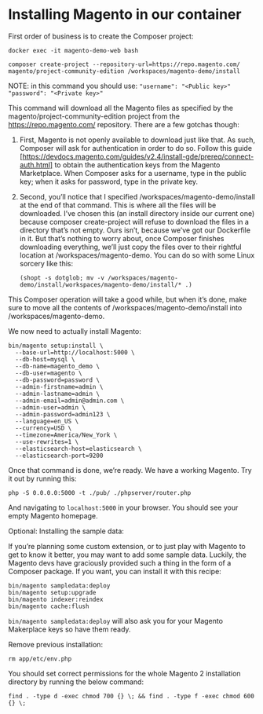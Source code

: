 # Installing Magento in our container

First order of business is to create the Composer project:

```
docker exec -it magento-demo-web bash
```


```
composer create-project --repository-url=https://repo.magento.com/ magento/project-community-edition /workspaces/magento-demo/install
```

NOTE: in this command you should use:
```"username": "<Public key>"```
```"password": "<Private key>"```   

This command will download all the Magento files as specified by the magento/project-community-edition project from the https://repo.magento.com/ repository. 
There are a few gotchas though:
1. First, Magento is not openly available to download just like that. As such, Composer will ask for authentication in order to do so. 
   Follow this guide [https://devdocs.magento.com/guides/v2.4/install-gde/prereq/connect-auth.html] to obtain the authentication keys from the Magento Marketplace. 
   When Composer asks for a username, type in the public key; when it asks for password, type in the private key.
2. Second, you’ll notice that I specified /workspaces/magento-demo/install at the end of that command. 
   This is where all the files will be downloaded. 
   I’ve chosen this (an install directory inside our current one) because composer create-project will refuse to download the files in a directory that’s not empty. 
   Ours isn’t, because we’ve got our Dockerfile in it. 
   But that’s nothing to worry about, once Composer finishes downloading everything, we’ll just copy the files over to their rightful location at /workspaces/magento-demo. 
   You can do so with some Linux sorcery like this:

   ```
   (shopt -s dotglob; mv -v /workspaces/magento-demo/install/workspaces/magento-demo/install/* .)
   ```

This Composer operation will take a good while, but when it’s done, make sure to move all the contents of /workspaces/magento-demo/install into /workspaces/magento-demo.

We now need to actually install Magento:
```
bin/magento setup:install \
  --base-url=http://localhost:5000 \
  --db-host=mysql \
  --db-name=magento_demo \
  --db-user=magento \
  --db-password=password \
  --admin-firstname=admin \
  --admin-lastname=admin \
  --admin-email=admin@admin.com \
  --admin-user=admin \
  --admin-password=admin123 \
  --language=en_US \
  --currency=USD \
  --timezone=America/New_York \
  --use-rewrites=1 \
  --elasticsearch-host=elasticsearch \
  --elasticsearch-port=9200
```

Once that command is done, we’re ready. We have a working Magento. Try it out by running this:

```
php -S 0.0.0.0:5000 -t ./pub/ ./phpserver/router.php
```

And navigating to ```localhost:5000```  in your browser. You should see your empty Magento homepage.

Optional: Installing the sample data:

If you’re planning some custom extension, or to just play with Magento to get to know it better, you may want to add some sample data. Luckily, the Magento devs have graciously provided such a thing in the form of a Composer package. If you want, you can install it with this recipe:

```
bin/magento sampledata:deploy
bin/magento setup:upgrade
bin/magento indexer:reindex
bin/magento cache:flush
```

```bin/magento sampledata:deploy```  will also ask you for your Magento Makerplace keys so have them ready.

Remove previous installation:

```
rm app/etc/env.php
```

You should set correct permissions for the whole Magento 2 installation directory by running the below command:

```
find . -type d -exec chmod 700 {} \; && find . -type f -exec chmod 600 {} \;
```